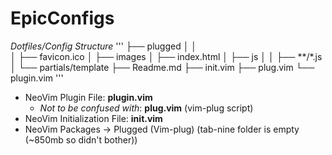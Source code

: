 # EpicConfigs

*Dotfiles/Config Structure*
'''
├── plugged
│   │  
│   ├── favicon.ico
│   ├── images
│   ├── index.html
│   ├── js
│   │   ├── **/*.js
│   └── partials/template
├── Readme.md
├── init.vim
├── plug.vim
└── plugin.vim
'''

* NeoVim Plugin File: **plugin.vim**
  * *Not to be confused with*: **plug.vim** (vim-plug script)
* NeoVim Initialization File: **init.vim**
* NeoVim Packages -> Plugged (Vim-plug) (tab-nine folder is empty (~850mb so didn't bother))
